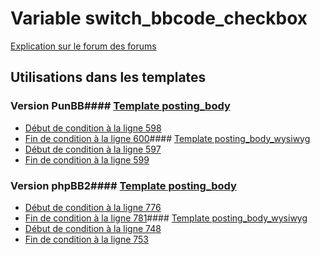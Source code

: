 # Variable switch_bbcode_checkbox
[Explication sur le forum des forums](http://forum.forumactif.com/t294113-listing-des-variables#switch_bbcode_checkbox)
## Utilisations dans les templates
### Version PunBB#### [Template posting_body](punbb/posting_body.md)
* [Début de condition à la ligne 598](../punbb/posting_body.tpl#L598)
* [Fin de condition à la ligne 600](../punbb/posting_body.tpl#L600)#### [Template posting_body_wysiwyg](punbb/posting_body_wysiwyg.md)
* [Début de condition à la ligne 597](../punbb/posting_body_wysiwyg.tpl#L597)
* [Fin de condition à la ligne 599](../punbb/posting_body_wysiwyg.tpl#L599)
### Version phpBB2#### [Template posting_body](subsilver/posting_body.md)
* [Début de condition à la ligne 776](../subsilver/posting_body.tpl#L776)
* [Fin de condition à la ligne 781](../subsilver/posting_body.tpl#L781)#### [Template posting_body_wysiwyg](subsilver/posting_body_wysiwyg.md)
* [Début de condition à la ligne 748](../subsilver/posting_body_wysiwyg.tpl#L748)
* [Fin de condition à la ligne 753](../subsilver/posting_body_wysiwyg.tpl#L753)